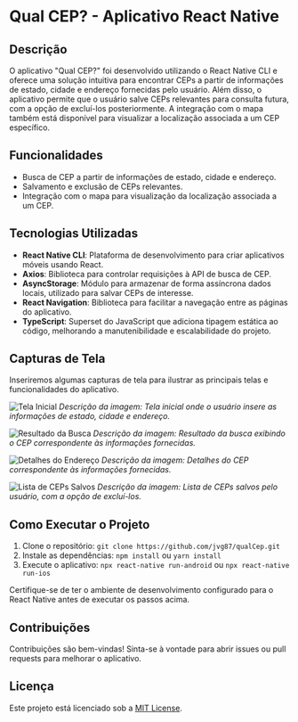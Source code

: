 # Qual CEP? - Aplicativo React Native

## Descrição

O aplicativo "Qual CEP?" foi desenvolvido utilizando o React Native CLI e oferece uma solução intuitiva para encontrar CEPs a partir de informações de estado, cidade e endereço fornecidas pelo usuário. Além disso, o aplicativo permite que o usuário salve CEPs relevantes para consulta futura, com a opção de excluí-los posteriormente. A integração com o mapa também está disponível para visualizar a localização associada a um CEP específico.

## Funcionalidades

- Busca de CEP a partir de informações de estado, cidade e endereço.
- Salvamento e exclusão de CEPs relevantes.
- Integração com o mapa para visualização da localização associada a um CEP.

## Tecnologias Utilizadas

- **React Native CLI**: Plataforma de desenvolvimento para criar aplicativos móveis usando React.
- **Axios**: Biblioteca para controlar requisições à API de busca de CEP.
- **AsyncStorage**: Módulo para armazenar de forma assíncrona dados locais, utilizado para salvar CEPs de interesse.
- **React Navigation**: Biblioteca para facilitar a navegação entre as páginas do aplicativo.
- **TypeScript**: Superset do JavaScript que adiciona tipagem estática ao código, melhorando a manutenibilidade e escalabilidade do projeto.

## Capturas de Tela

Inseriremos algumas capturas de tela para ilustrar as principais telas e funcionalidades do aplicativo.

![Tela Inicial](screenshots/tela_Home.png)
_Descrição da imagem: Tela inicial onde o usuário insere as informações de estado, cidade e endereço._

![Resultado da Busca](screenshots/resultados.png)
_Descrição da imagem: Resultado da busca exibindo o CEP correspondente às informações fornecidas._

![Detalhes do Endereço](screenshots/detalhes.png)
_Descrição da imagem: Detalhes do CEP correspondente às informações fornecidas._

![Lista de CEPs Salvos](screenshots/favoritos.png)
_Descrição da imagem: Lista de CEPs salvos pelo usuário, com a opção de excluí-los._

## Como Executar o Projeto

1. Clone o repositório: `git clone https://github.com/jvg87/qualCep.git`
2. Instale as dependências: `npm install` ou `yarn install`
3. Execute o aplicativo: `npx react-native run-android` ou `npx react-native run-ios`

Certifique-se de ter o ambiente de desenvolvimento configurado para o React Native antes de executar os passos acima.

## Contribuições

Contribuições são bem-vindas! Sinta-se à vontade para abrir issues ou pull requests para melhorar o aplicativo.

## Licença

Este projeto está licenciado sob a [MIT License](LICENSE).
